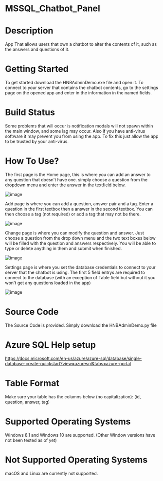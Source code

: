 # MSSQL_Chatbot_Panel

# Description
App That allows users that own a chatbot to alter the contents of it, such as the answers and questions of it.

# Getting Started
To get started download the HNBAdminDemo.exe file and open it. To connect to your server that contains the chatbot contents, go to the settings page on the opened app and enter in the information in the named fields.

# Build Status
Some problems that will occur is notification modals will not spawn within the main window, and some lag may occur. Also if you have anti-virus software it may prevent you from using the app. To fix this just allow the app to be trusted by your anti-virus.

# How To Use?
The first page is the Home page, this is where you can add an answer to any question that doesn't have one. simply choose a question from the dropdown menu and enter the answer in the textfield below.

![image](https://user-images.githubusercontent.com/105338348/186277694-897e126b-7aee-40d7-bdb8-aba0cc356cbb.png)

Add page is where you can add a question, answer pair and a tag. Enter a question in the first textbox then a answer in the second textbox. You can then choose a tag (not required) or add a tag that may not be there.

![image](https://user-images.githubusercontent.com/105338348/186277918-58d3d613-842a-4c5a-aeaa-8442f747f40c.png)

Change page is where you can modify the question and answer. Just choose a question from the drop down menu and the two text boxes below will be filled with the question and answers respectively. You will be able to type or delete anything in them and submit when finished.

![image](https://user-images.githubusercontent.com/105338348/186277972-2e46063b-9a24-433a-b9ce-ea98ca5fb52d.png)

Settings page is where you set the database credentials to connect to your server that the chatbot is using. The first 5 field entrys are required to connect to the database (with an exception of Table field but without it you won't get any questions loaded in the app)

![image](https://user-images.githubusercontent.com/105338348/186278025-26047fe3-f6c0-4cf3-81fd-92e1468af4b3.png)

# Source Code
The Source Code is provided. Simply download the HNBAdminDemo.py file

# Azure SQL Help setup
https://docs.microsoft.com/en-us/azure/azure-sql/database/single-database-create-quickstart?view=azuresql&tabs=azure-portal

# Table Format
Make sure your table has the columns below (no capitalization): 
(id, question, answer, tag)

# Supported Operating Systems
Windows 8.1 and Windows 10 are supported. (Other Window versions have not been tested as of yet)

# Not Supported Operating Systems
macOS and Linux are currently not supported.

